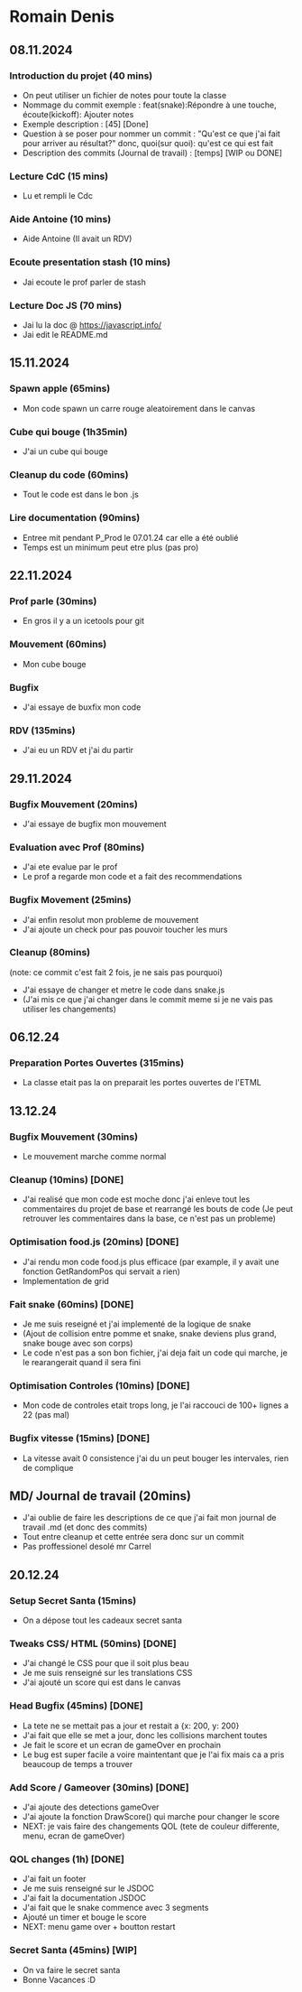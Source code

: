# Romain Denis

## 08.11.2024

### Introduction du projet (40 mins)

- On peut utiliser un fichier de notes pour toute la classe
- Nommage du commit exemple : feat(snake):Répondre à une touche, écoute(kickoff): Ajouter notes
- Exemple description : [45] [Done]
- Question à se poser pour nommer un commit : "Qu'est ce que j'ai fait pour arriver au résultat?" donc, quoi(sur quoi): qu'est ce qui est fait
- Description des commits (Journal de travail) : [temps] [WIP ou DONE]

### Lecture CdC (15 mins)

 - Lu et rempli le Cdc

### Aide Antoine (10 mins)

 - Aide Antoine (Il avait un RDV)

### Ecoute presentation stash (10 mins)

 - Jai ecoute le prof parler de stash

### Lecture Doc JS (70 mins)

 - Jai lu la doc @ https://javascript.info/
 - Jai edit le README.md

## 15.11.2024

### Spawn apple (65mins)

 - Mon code spawn un carre rouge aleatoirement dans le canvas  

### Cube qui bouge (1h35min)

 - J'ai un cube qui bouge 

### Cleanup du code (60mins)

 - Tout le code est dans le bon .js

### Lire documentation (90mins)

 - Entree mit pendant P_Prod le 07.01.24 car elle a été oublié
 - Temps est un minimum peut etre plus (pas pro)

## 22.11.2024

### Prof parle (30mins)

 - En gros il y a un icetools pour git

### Mouvement (60mins)

  - Mon cube bouge

### Bugfix

  - J'ai essaye de buxfix mon code

### RDV (135mins)

  - J'ai eu un RDV et j'ai du partir 

## 29.11.2024

### Bugfix Mouvement (20mins)

  - J'ai essaye de bugfix mon mouvement

### Evaluation avec Prof (80mins)

  - J'ai ete evalue par le prof
  - Le prof a regarde mon code et a fait des recommendations

### Bugfix Movement (25mins)

  - J'ai enfin resolut mon probleme de mouvement
  - J'ai ajoute un check pour pas pouvoir toucher les murs

### Cleanup (80mins)

  (note: ce commit c'est fait 2 fois, je ne sais pas pourquoi)

  - J'ai essaye de changer et metre le code dans snake.js 
  - (J'ai mis ce que j'ai changer dans le commit meme si je ne vais pas utiliser les changements)

## 06.12.24

### Preparation Portes Ouvertes (315mins)

  - La classe etait pas la on preparait les portes ouvertes de l'ETML

## 13.12.24

### Bugfix Mouvement (30mins) 

  - Le mouvement marche comme normal 

### Cleanup (10mins) [DONE]

  - J'ai realisé que mon code est moche donc j'ai enleve tout les commentaires du projet de base et rearrangé les bouts de code (Je peut retrouver les commentaires dans la base, ce n'est pas un probleme)

### Optimisation food.js (20mins) [DONE]

  - J'ai rendu mon code food.js plus efficace (par example, il y avait une fonction GetRandomPos qui servait a rien)
  - Implementation de grid 

### Fait snake (60mins) [DONE]

- Je me suis reseigné et j'ai implementé de la logique de snake
- (Ajout de collision entre pomme et snake, snake deviens plus grand, snake bouge avec son corps)
- Le code n'est pas a son bon fichier, j'ai deja fait un code qui marche, je le rearangerait quand il sera fini

### Optimisation Controles (10mins) [DONE]

  - Mon code de controles etait trops long, je l'ai raccouci de 100+ lignes a 22 (pas mal)

### Bugfix vitesse (15mins) [DONE]

  - La vitesse avait 0 consistence j'ai du un peut bouger les intervales, rien de complique

## MD/ Journal de travail (20mins)

  - J'ai oublie de faire les descriptions de ce que j'ai fait mon journal de travail .md (et donc des commits)
  - Tout entre cleanup et cette entrée sera donc sur un commit
  - Pas proffessionel desolé mr Carrel

## 20.12.24

### Setup Secret Santa (15mins)

  - On a dépose tout les cadeaux secret santa

### Tweaks CSS/ HTML (50mins) [DONE]

  - J'ai changé le CSS pour que il soit plus beau
  - Je me suis renseigné sur les translations CSS
  - J'ai ajouté un score qui est dans le canvas

### Head Bugfix (45mins) [DONE]

  - La tete ne se mettait pas a jour et restait a {x: 200, y: 200}
  - J'ai fait que elle se met a jour, donc les collisions marchent toutes
  - Je fait le score et un ecran de gameOver en prochain
  - Le bug est super facile a voire maintentant que je l'ai fix mais ca a pris beaucoup de temps a trouver

### Add Score / Gameover (30mins) [DONE]

  - J'ai ajoute des detections gameOver
  - J'ai ajoute la fonction DrawScore() qui marche pour changer le score
  - NEXT: je vais faire des changements QOL (tete de couleur differente, menu, ecran de gameOver)

### QOL changes (1h) [DONE]

  - J'ai fait un footer 
  - Je me suis renseigné sur le JSDOC
  - J'ai fait la documentation JSDOC
  - J'ai fait que le snake commence avec 3 segments
  - Ajouté un timer et bouge le score
  - NEXT: menu game over + boutton restart

### Secret Santa (45mins) [WIP]

  - On va faire le secret santa
  - Bonne Vacances :D
